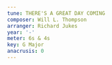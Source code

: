 ```yaml
---
tune: THERE'S A GREAT DAY COMING
composer: Will L. Thompson
arranger: Richard Jukes
year: '-'
meter: 6s & 4s
key: G Major
anacrusis: 0
---
```

